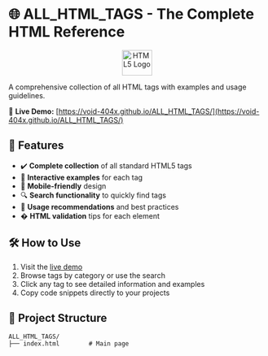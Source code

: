 # 🌐 ALL_HTML_TAGS - The Complete HTML Reference

<div align="center">
  <img src="https://upload.wikimedia.org/wikipedia/commons/6/61/HTML5_logo_and_wordmark.svg" width="59" height="50" alt="HTML5 Logo">
</div>

A comprehensive collection of all HTML tags with examples and usage guidelines.

🔗 **Live Demo:** [https://void-404x.github.io/ALL_HTML_TAGS/](https://void-404x.github.io/ALL_HTML_TAGS/)

## 🎨 Features

- ✔️ **Complete collection** of all standard HTML5 tags
- 🚀 **Interactive examples** for each tag
- 📱 **Mobile-friendly** design
- 🔍 **Search functionality** to quickly find tags
- 🎯 **Usage recommendations** and best practices
- � **HTML validation** tips for each element

## 🛠️ How to Use

1. Visit the [live demo](https://void-404x.github.io/ALL_HTML_TAGS/)
2. Browse tags by category or use the search
3. Click any tag to see detailed information and examples
4. Copy code snippets directly to your projects

## 📂 Project Structure

```plaintext
ALL_HTML_TAGS/
├── index.html        # Main page

